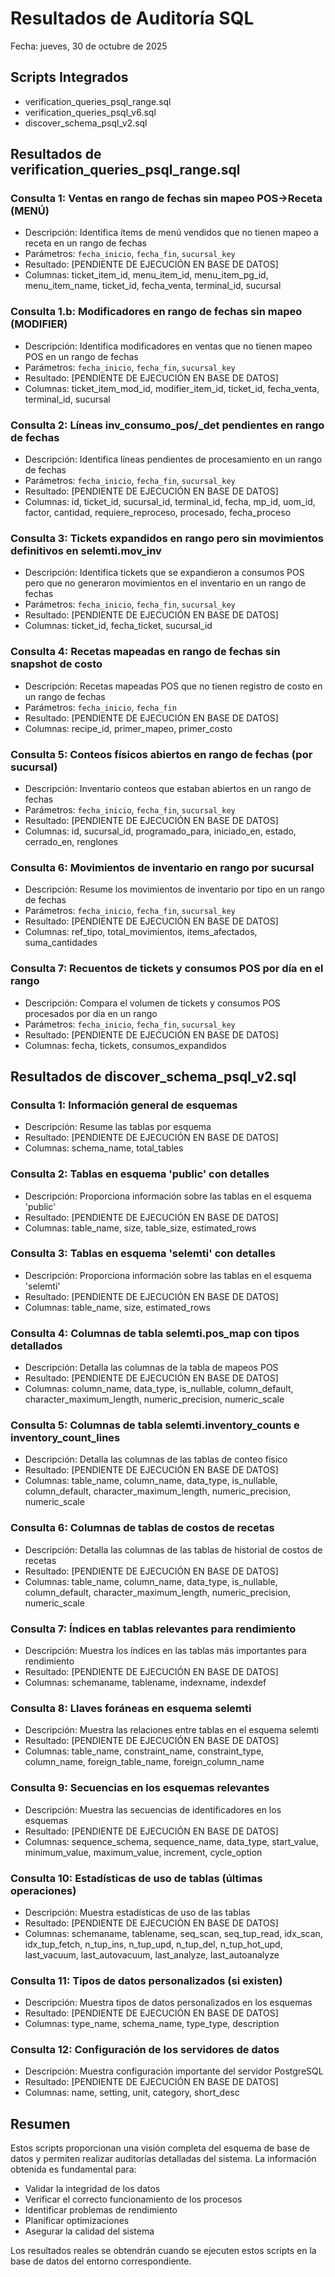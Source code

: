 # Resultados de Auditoría SQL
Fecha: jueves, 30 de octubre de 2025

## Scripts Integrados
- verification_queries_psql_range.sql
- verification_queries_psql_v6.sql
- discover_schema_psql_v2.sql

## Resultados de verification_queries_psql_range.sql

### Consulta 1: Ventas en rango de fechas sin mapeo POS→Receta (MENÚ)
- Descripción: Identifica ítems de menú vendidos que no tienen mapeo a receta en un rango de fechas
- Parámetros: `fecha_inicio`, `fecha_fin`, `sucursal_key`
- Resultado: [PENDIENTE DE EJECUCIÓN EN BASE DE DATOS]
- Columnas: ticket_item_id, menu_item_id, menu_item_pg_id, menu_item_name, ticket_id, fecha_venta, terminal_id, sucursal

### Consulta 1.b: Modificadores en rango de fechas sin mapeo (MODIFIER)
- Descripción: Identifica modificadores en ventas que no tienen mapeo POS en un rango de fechas
- Parámetros: `fecha_inicio`, `fecha_fin`, `sucursal_key`
- Resultado: [PENDIENTE DE EJECUCIÓN EN BASE DE DATOS]
- Columnas: ticket_item_mod_id, modifier_item_id, ticket_id, fecha_venta, terminal_id, sucursal

### Consulta 2: Líneas inv_consumo_pos/_det pendientes en rango de fechas
- Descripción: Identifica líneas pendientes de procesamiento en un rango de fechas
- Parámetros: `fecha_inicio`, `fecha_fin`, `sucursal_key`
- Resultado: [PENDIENTE DE EJECUCIÓN EN BASE DE DATOS]
- Columnas: id, ticket_id, sucursal_id, terminal_id, fecha, mp_id, uom_id, factor, cantidad, requiere_reproceso, procesado, fecha_proceso

### Consulta 3: Tickets expandidos en rango pero sin movimientos definitivos en selemti.mov_inv
- Descripción: Identifica tickets que se expandieron a consumos POS pero que no generaron movimientos en el inventario en un rango de fechas
- Parámetros: `fecha_inicio`, `fecha_fin`, `sucursal_key`
- Resultado: [PENDIENTE DE EJECUCIÓN EN BASE DE DATOS]
- Columnas: ticket_id, fecha_ticket, sucursal_id

### Consulta 4: Recetas mapeadas en rango de fechas sin snapshot de costo
- Descripción: Recetas mapeadas POS que no tienen registro de costo en un rango de fechas
- Parámetros: `fecha_inicio`, `fecha_fin`
- Resultado: [PENDIENTE DE EJECUCIÓN EN BASE DE DATOS]
- Columnas: recipe_id, primer_mapeo, primer_costo

### Consulta 5: Conteos físicos abiertos en rango de fechas (por sucursal)
- Descripción: Inventario conteos que estaban abiertos en un rango de fechas
- Parámetros: `fecha_inicio`, `fecha_fin`, `sucursal_key`
- Resultado: [PENDIENTE DE EJECUCIÓN EN BASE DE DATOS]
- Columnas: id, sucursal_id, programado_para, iniciado_en, estado, cerrado_en, renglones

### Consulta 6: Movimientos de inventario en rango por sucursal
- Descripción: Resume los movimientos de inventario por tipo en un rango de fechas
- Parámetros: `fecha_inicio`, `fecha_fin`, `sucursal_key`
- Resultado: [PENDIENTE DE EJECUCIÓN EN BASE DE DATOS]
- Columnas: ref_tipo, total_movimientos, items_afectados, suma_cantidades

### Consulta 7: Recuentos de tickets y consumos POS por día en el rango
- Descripción: Compara el volumen de tickets y consumos POS procesados por día en un rango
- Parámetros: `fecha_inicio`, `fecha_fin`, `sucursal_key`
- Resultado: [PENDIENTE DE EJECUCIÓN EN BASE DE DATOS]
- Columnas: fecha, tickets, consumos_expandidos

## Resultados de discover_schema_psql_v2.sql

### Consulta 1: Información general de esquemas
- Descripción: Resume las tablas por esquema
- Resultado: [PENDIENTE DE EJECUCIÓN EN BASE DE DATOS]
- Columnas: schema_name, total_tables

### Consulta 2: Tablas en esquema 'public' con detalles
- Descripción: Proporciona información sobre las tablas en el esquema 'public'
- Resultado: [PENDIENTE DE EJECUCIÓN EN BASE DE DATOS]
- Columnas: table_name, size, table_size, estimated_rows

### Consulta 3: Tablas en esquema 'selemti' con detalles
- Descripción: Proporciona información sobre las tablas en el esquema 'selemti'
- Resultado: [PENDIENTE DE EJECUCIÓN EN BASE DE DATOS]
- Columnas: table_name, size, estimated_rows

### Consulta 4: Columnas de tabla selemti.pos_map con tipos detallados
- Descripción: Detalla las columnas de la tabla de mapeos POS
- Resultado: [PENDIENTE DE EJECUCIÓN EN BASE DE DATOS]
- Columnas: column_name, data_type, is_nullable, column_default, character_maximum_length, numeric_precision, numeric_scale

### Consulta 5: Columnas de tabla selemti.inventory_counts e inventory_count_lines
- Descripción: Detalla las columnas de las tablas de conteo físico
- Resultado: [PENDIENTE DE EJECUCIÓN EN BASE DE DATOS]
- Columnas: table_name, column_name, data_type, is_nullable, column_default, character_maximum_length, numeric_precision, numeric_scale

### Consulta 6: Columnas de tablas de costos de recetas
- Descripción: Detalla las columnas de las tablas de historial de costos de recetas
- Resultado: [PENDIENTE DE EJECUCIÓN EN BASE DE DATOS]
- Columnas: table_name, column_name, data_type, is_nullable, column_default, character_maximum_length, numeric_precision, numeric_scale

### Consulta 7: Índices en tablas relevantes para rendimiento
- Descripción: Muestra los índices en las tablas más importantes para rendimiento
- Resultado: [PENDIENTE DE EJECUCIÓN EN BASE DE DATOS]
- Columnas: schemaname, tablename, indexname, indexdef

### Consulta 8: Llaves foráneas en esquema selemti
- Descripción: Muestra las relaciones entre tablas en el esquema selemti
- Resultado: [PENDIENTE DE EJECUCIÓN EN BASE DE DATOS]
- Columnas: table_name, constraint_name, constraint_type, column_name, foreign_table_name, foreign_column_name

### Consulta 9: Secuencias en los esquemas relevantes
- Descripción: Muestra las secuencias de identificadores en los esquemas
- Resultado: [PENDIENTE DE EJECUCIÓN EN BASE DE DATOS]
- Columnas: sequence_schema, sequence_name, data_type, start_value, minimum_value, maximum_value, increment, cycle_option

### Consulta 10: Estadísticas de uso de tablas (últimas operaciones)
- Descripción: Muestra estadísticas de uso de las tablas
- Resultado: [PENDIENTE DE EJECUCIÓN EN BASE DE DATOS]
- Columnas: schemaname, tablename, seq_scan, seq_tup_read, idx_scan, idx_tup_fetch, n_tup_ins, n_tup_upd, n_tup_del, n_tup_hot_upd, last_vacuum, last_autovacuum, last_analyze, last_autoanalyze

### Consulta 11: Tipos de datos personalizados (si existen)
- Descripción: Muestra tipos de datos personalizados en los esquemas
- Resultado: [PENDIENTE DE EJECUCIÓN EN BASE DE DATOS]
- Columnas: type_name, schema_name, type_type, description

### Consulta 12: Configuración de los servidores de datos
- Descripción: Muestra configuración importante del servidor PostgreSQL
- Resultado: [PENDIENTE DE EJECUCIÓN EN BASE DE DATOS]
- Columnas: name, setting, unit, category, short_desc

## Resumen
Estos scripts proporcionan una visión completa del esquema de base de datos y permiten realizar auditorías detalladas del sistema. La información obtenida es fundamental para:
- Validar la integridad de los datos
- Verificar el correcto funcionamiento de los procesos
- Identificar problemas de rendimiento
- Planificar optimizaciones
- Asegurar la calidad del sistema

Los resultados reales se obtendrán cuando se ejecuten estos scripts en la base de datos del entorno correspondiente.